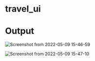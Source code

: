 # travel_ui

# Output
![Screenshot from 2022-05-09 15-46-59](https://user-images.githubusercontent.com/65484981/167390996-b51ae413-6f0c-4958-845e-2e653c44489f.png)

![Screenshot from 2022-05-09 15-47-10](https://user-images.githubusercontent.com/65484981/167391010-fd0eeea4-616c-42fc-ae88-0defe5d46dc3.png)
